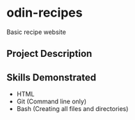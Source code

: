 # odin-recipes

Basic recipe website

## Project Description

## Skills Demonstrated

- HTML
- Git (Command line only)
- Bash (Creating all files and directories)
